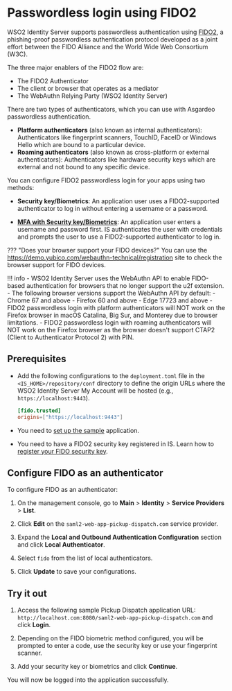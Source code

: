 # Passwordless login using FIDO2

WSO2 Identity Server supports passwordless authentication using [FIDO2]({{base_path}}/references/concepts/authentication/mfa-with-fido), a phishing-proof passwordless authentication protocol developed as a joint effort between the FIDO Alliance and the World Wide Web Consortium (W3C).

The three major enablers of the FIDO2 flow are:

- The FIDO2 Authenticator
- The client or browser that operates as a mediator
- The WebAuthn Relying Party (WSO2 Identity Server)

There are two types of authenticators, which you can use with Asgardeo passwordless authentication.

- **Platform authenticators** (also known as internal authenticators): Authenticators like fingerprint scanners, TouchID, FaceID or Windows Hello which are bound to a particular device.
- **Roaming authenticators** (also known as cross-platform or external authenticators): Authenticators like hardware security keys which are external and not bound to any specific device.

You can configure FIDO2 passwordless login for your apps using two methods:

- **Security key/Biometrics**: An application user uses a FIDO2-supported authenticator to log in without entering a username or a password.

- [**MFA with Security key/Biometrics**]({{base_path}}/guides/mfa/2fa-fido.md): An application user enters a username and password first. IS authenticates the user with credentials and prompts the user to use a FIDO2-supported authenticator to log in.

??? "Does your browser support your FIDO devices?"
    You can use the https://demo.yubico.com/webauthn-technical/registration site to check the browser support for FIDO devices.

!!! info
    - WSO2 Identity Server uses the WebAuthn API to enable FIDO-based authentication for browsers that no longer support the u2f extension.
    - The following browser versions support the WebAuthn API by default:
        - Chrome 67 and above
        - Firefox 60 and above
        - Edge 17723 and above
    - FIDO2 passwordless login with platform authenticators will NOT work on the Firefox browser in macOS Catalina, Big Sur, and Monterey due to browser limitations.
    - FIDO2 passwordless login with roaming authenticators will NOT work on the Firefox browser as the browser doesn't support CTAP2 (Client to Authenticator Protocol 2) with PIN.

## Prerequisites

- Add the following configurations to the `deployment.toml` file in the `<IS_HOME>/repository/conf` directory to define the origin URLs where the WSO2 Identity Server My Account will be hosted (e.g., `https://localhost:9443`).

    ```toml
    [fido.trusted]
    origins=["https://localhost:9443"]
    ```
- You need to [set up the sample]({{base_path}}/guides/adaptive-auth/adaptive-auth-overview/#set-up-the-sample) application.
- You need to have a FIDO2 security key registered in IS. Learn how to [register your FIDO security key]({{base_path}}/guides/my-account/my-account#add-security-device).

## Configure FIDO as an authenticator

To configure FIDO as an authenticator:

1. On the management console, go to **Main** > **Identity** > **Service Providers** > **List**.

2. Click **Edit** on the `saml2-web-app-pickup-dispatch.com` service provider.

3. Expand the **Local and Outbound Authentication Configuration** section and click **Local Authenticator**.

4. Select `fido` from the list of local authenticators.

5. Click **Update** to save your configurations.

## Try it out

1. Access the following sample Pickup Dispatch application URL: `http://localhost.com:8080/saml2-web-app-pickup-dispatch.com` and click **Login**.

2. Depending on the FIDO biometric method configured, you will be prompted to enter a code, use the security key or use your fingerprint scanner.

3. Add your security key or biometrics and click **Continue**.

You will now be logged into the application successfully.